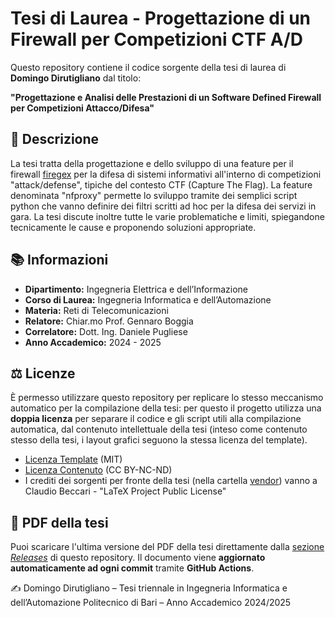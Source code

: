 # Tesi di Laurea - Progettazione di un Firewall per Competizioni CTF A/D

Questo repository contiene il codice sorgente della tesi di laurea di **Domingo Dirutigliano** dal titolo:

**"Progettazione e Analisi delle Prestazioni di un Software Defined Firewall per Competizioni Attacco/Difesa"**

## 🧠 Descrizione

La tesi tratta della progettazione e dello sviluppo di una feature per il firewall [firegex](https://github.com/pwnzer0tt1/firegex) per la difesa di sistemi informativi all'interno di competizioni "attack/defense", tipiche del contesto CTF (Capture The Flag). La feature denominata "nfproxy" permette lo sviluppo tramite dei semplici script python che vanno definire dei filtri scritti ad hoc per la difesa dei servizi in gara. La tesi discute inoltre tutte  le varie problematiche e limiti, spiegandone tecnicamente le cause e proponendo soluzioni appropriate.

## 📚 Informazioni

- **Dipartimento:** Ingegneria Elettrica e dell’Informazione
- **Corso di Laurea:** Ingegneria Informatica e dell’Automazione
- **Materia:** Reti di Telecomunicazioni
- **Relatore:** Chiar.mo Prof. Gennaro Boggia
- **Correlatore:** Dott. Ing. Daniele Pugliese
- **Anno Accademico:** 2024 - 2025

## ⚖️ Licenze
È permesso utilizzare questo repository per replicare lo stesso meccanismo automatico per la compilazione della tesi: per questo il progetto utilizza una **doppia licenza** per separare il codice e gli script utili alla compilazione automatica, dal contenuto intellettuale della tesi (inteso come contenuto stesso della tesi, i layout grafici seguono la stessa licenza del template).

- [Licenza Template](LICENSE-TEMPLATE.md) (MIT)
- [Licenza Contenuto](LICENSE-CONTENT.md) (CC BY-NC-ND)
- I crediti dei sorgenti per fronte della tesi (nella cartella [vendor](vendor)) vanno a Claudio Beccari - "LaTeX Project Public License"

## 📄 PDF della tesi

Puoi scaricare l'ultima versione del PDF della tesi direttamente dalla [sezione *Releases*](https://github.com/domysh/engineering-thesis/releases) di questo repository.
Il documento viene **aggiornato automaticamente ad ogni commit** tramite **GitHub Actions**.


✍️ Domingo Dirutigliano – Tesi triennale in Ingegneria Informatica e dell’Automazione
Politecnico di Bari – Anno Accademico 2024/2025
